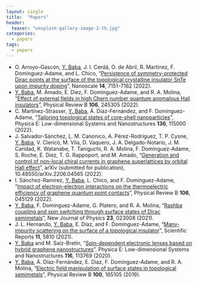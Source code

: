 ```yaml
---
layout: single
title:  "Papers"
header:
  teaser: "unsplash-gallery-image-2-th.jpg"
categories: 
  - papers
tags:
  - papers
---
```


- O. Arroyo-Gascón, <u> Y. Baba</u>, J. I. Cerdá, O. de Abril, R. Martínez, F. Domínguez-Adame, and L. Chico, “[Persistence of symmetry-protected Dirac points at the surface of the topological crystalline insulator SnTe upon impurity doping](https://doi.org/10.1039/d1nr07120c)”, Nanoscale **14**, 7151–7162 (2022).
- <u> Y. Baba</u>, M. Amado, E. Diez, F. Domínguez-Adame, and R. A. Molina, “[Effect of external fields in high Chern number quantum anomalous Hall insulators](https://doi.org/10.1103/physrevb.106.245305)”, Physical Review B **106**, 245305 (2022).
- C. Martínez-Strasser, <u> Y. Baba</u>, Á. Díaz-Fernández, and F. Domínguez-Adame, “[Tailoring topological states of core-shell nanoparticles](https://doi.org/10.1016/j.physe.2021.115000)”, Physica E: Low-dimensional Systems and Nanostructures **136**, 115000 (2022).
- J. Salvador-Sánchez, L. M. Canonico, A. Pérez-Rodríguez, T. P. Cysne, <u> Y. Baba</u>, V. Clericò, M. Vila, D. Vaquero, J. A. Delgado-Notario, J. M. Caridad, K. Watanabe, T. Taniguchi, R. A. Molina, F. Domínguez-Adame, S. Roche, E. Diez, T. G. Rappoport, and M. Amado, “[Generation and control of non-local chiral currents in graphene superlattices by orbital Hall effect](https://doi.org/10.48550/ARXIV.2206.04565)”, arXiv (submitted for publication), 10.48550/arXiv.2206.04565 (2022).
- I. Sánchez-Ramírez, <u> Y. Baba</u>, L. Chico, and F. Domínguez-Adame, “[Impact of electron-electron interactions on the thermoelectric efficiency of graphene quantum point contacts](https://doi.org/10.1103/physrevb.106.045129)”, Physical Review B **106**, 045129 (2022).
- <u> Y. Baba</u>, F. Domínguez-Adame, G. Platero, and R. A. Molina, “[Rashba coupling and spin switching through surface states of Dirac semimetals](https://doi.org/10.1088/1367-2630/abda56)”, New Journal of Physics **23**, 023008 (2021).
- J. L. Hernando, <u> Y. Baba</u>, E. Díaz, and F. Domínguez-Adame, “[Many-impurity scattering on the surface of a topological insulator](https://doi.org/10.1038/s41598-021-84801-w)”, Scientific Reports **11**, 5810 (2021). 
- <u> Y. Baba</u> and M. Saiz-Bretín, “[Spin-dependent electronic lenses based on hybrid graphene nanostructures](https://doi.org/10.1016/j.physe.2019.113769)”, Physica E: Low-dimensional Systems and Nanostructures **116**, 113769 (2020). 
- <u> Y. Baba</u>, Á. Díaz-Fernández, E. Díaz, F. Domínguez-Adame, and R. A. Molina, “[Electric field manipulation of surface states in topological semimetals](https://doi.org/10.1103/physrevb.100.165105)”, Physical Review B **100**, 165105 (2019).